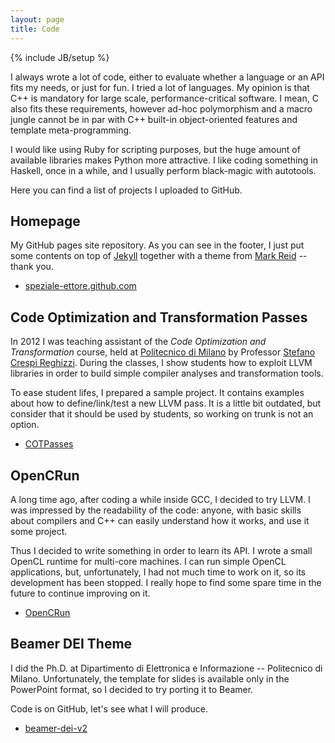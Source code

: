 ```yaml
---
layout: page
title: Code
---
```

{% include JB/setup %}

I always wrote a lot of code, either to evaluate whether a language or an API fits my needs, or just for fun.
I tried a lot of languages.
My opinion is that C++ is mandatory for large scale, performance-critical software.
I mean, C also fits these requirements, however ad-hoc polymorphism and a macro jungle cannot be in par with C++ built-in object-oriented features and template meta-programming.

I would like using Ruby for scripting purposes, but the huge amount of available libraries makes Python more attractive.
I like coding something in Haskell,  once in a while, and I usually perform black-magic with autotools.

Here you can find a list of projects I uploaded to GitHub.

Homepage
--------

My GitHub pages site repository.
As you can see in the footer, I just put some contents on top of [Jekyll][www/jekyll] together with a theme from [Mark Reid][www/markReid] -- thank you.

* [speziale-ettore.github.com](https://github.com/speziale-ettore/speziale-ettore.github.com)

Code Optimization and Transformation Passes
-------------------------------------------

In 2012 I was teaching assistant of the _Code Optimization and Transformation_ course, held at [Politecnico di Milano][www/polimi] by Professor [Stefano Crespi Reghizzi](mailto:crespi@elet.polimi.it).
During the classes, I show students how to exploit LLVM libraries in order to build simple compiler analyses and transformation tools.

To ease student lifes, I prepared a sample project.
It contains examples about how to define/link/test a new LLVM pass.
It is a little bit outdated, but consider that it should be used by students, so working on trunk is not an option.

* [COTPasses](https://github.com/speziale-ettore/COTPasses)

OpenCRun
--------

A long time ago, after coding a while inside GCC, I decided to try LLVM.
I was impressed by the readability of the code: anyone, with basic skills about compilers and C++ can easily understand how it works, and use it some project.

Thus I decided to write something in order to learn its API. I wrote a small OpenCL runtime for multi-core machines.
I can run simple OpenCL applications, but, unfortunately, I had not much time to work on it, so its development has been stopped.
I really hope to find some spare time in the future to continue improving on it.

* [OpenCRun](https://github.com/speziale-ettore/OpenCRun)

Beamer DEI Theme
----------------

I did the Ph.D. at Dipartimento di Elettronica e Informazione -- Politecnico di Milano.
Unfortunately, the template for slides is available only in the PowerPoint format, so I decided to try porting it to Beamer.

Code is on GitHub, let's see what I will produce.

* [beamer-dei-v2](https://github.com/speziale-ettore/beamer-dei-v2)

[www/jekyll]: http://github.com/mojombo/jekyll
[www/markReid]: http://mark.reid.name
[www/polimi]: http:///www.polimi.it
